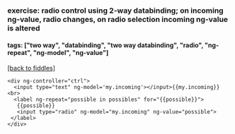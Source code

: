 ### exercise: radio control using 2-way databinding; on incoming ng-value, radio changes, on radio selection incoming ng-value is altered
#### tags: ["two way", "databinding", "two way databinding", "radio", "ng-repeat", "ng-model", "ng-value"]
<a href="/fiddles/index.html">[back to fiddles]</a>

    <div ng-controller="ctrl">
      <input type="text" ng-model='my.incoming'></input>{{my.incoming}}<br>
      <label ng-repeat="possible in possibles" for="{{possible}}">
       {{possible}}
       <input type="radio" ng-model="my.incoming" ng-value="possible">
     </label>
    </div>
